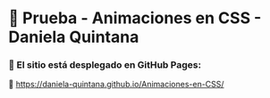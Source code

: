 # 📄 Prueba - Animaciones en CSS - Daniela Quintana

### 🚀 El sitio está desplegado en GitHub Pages:

🔗 https://daniela-quintana.github.io/Animaciones-en-CSS/
